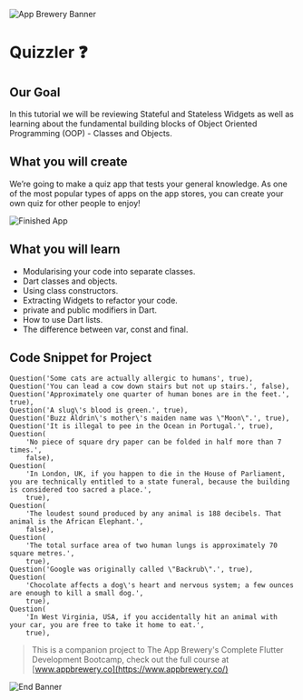 ![App Brewery Banner](https://github.com/londonappbrewery/Images/blob/master/AppBreweryBanner.png)


# Quizzler ❓

## Our Goal

In this tutorial we will be reviewing Stateful and Stateless Widgets as well as learning about the fundamental building blocks of Object Oriented Programming (OOP) - Classes and Objects. 


## What you will create

We’re going to make a quiz app that tests your general knowledge. As one of the most popular types of apps on the app stores, you can create your own quiz for other people to enjoy!

![Finished App](https://github.com/londonappbrewery/Images/blob/master/quizzler-demo.gif)

## What you will learn

- Modularising your code into separate classes.
- Dart classes and objects.
- Using class constructors.
- Extracting Widgets to refactor your code.
- private and public modifiers in Dart.
- How to use Dart lists.
- The difference between var, const and final.

## Code Snippet for Project

```
Question('Some cats are actually allergic to humans', true),
Question('You can lead a cow down stairs but not up stairs.', false),
Question('Approximately one quarter of human bones are in the feet.', true),
Question('A slug\'s blood is green.', true),
Question('Buzz Aldrin\'s mother\'s maiden name was \"Moon\".', true),
Question('It is illegal to pee in the Ocean in Portugal.', true),
Question(
    'No piece of square dry paper can be folded in half more than 7 times.',
    false),
Question(
    'In London, UK, if you happen to die in the House of Parliament, you are technically entitled to a state funeral, because the building is considered too sacred a place.',
    true),
Question(
    'The loudest sound produced by any animal is 188 decibels. That animal is the African Elephant.',
    false),
Question(
    'The total surface area of two human lungs is approximately 70 square metres.',
    true),
Question('Google was originally called \"Backrub\".', true),
Question(
    'Chocolate affects a dog\'s heart and nervous system; a few ounces are enough to kill a small dog.',
    true),
Question(
    'In West Virginia, USA, if you accidentally hit an animal with your car, you are free to take it home to eat.',
    true),

```


>This is a companion project to The App Brewery's Complete Flutter Development Bootcamp, check out the full course at [www.appbrewery.co](https://www.appbrewery.co/)

![End Banner](https://github.com/londonappbrewery/Images/blob/master/readme-end-banner.png)
